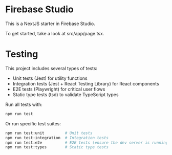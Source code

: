 # Firebase Studio

This is a NextJS starter in Firebase Studio.

To get started, take a look at src/app/page.tsx.

# Testing

This project includes several types of tests:

- Unit tests (Jest) for utility functions
- Integration tests (Jest + React Testing Library) for React components
- E2E tests (Playwright) for critical user flows
- Static type tests (tsd) to validate TypeScript types

Run all tests with:
```bash
npm run test
```

Or run specific test suites:
```bash
npm run test:unit         # Unit tests
npm run test:integration  # Integration tests
npm run test:e2e          # E2E tests (ensure the dev server is running on port 9002)
npm run test:types        # Static type tests
```
